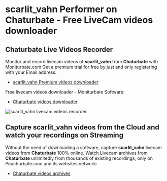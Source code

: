 # scarlit_vahn Performer on Chaturbate - Free LiveCam videos downloader

## Chaturbate Live Videos Recorder

Monitor and record livecam videos of **scarlit_vahn** from **Chaturbate** with Moniturbate.com
Get a premium trial for free by just and only registering with your Email address:
* [scarlit_vahn Premium videos downloader](https://moniturbate.com/request-demo-licence-key.html)

Free livecam videos downloader - Moniturbate Software:
* [Chaturbate videos downloader](https://moniturbate.com/moniturbate-download-software.html)

![scarlit_vahn livecam videos recorder](https://peachurnet.com/templates/moniturbate-software.png)


## Capture scarlit_vahn videos from the Cloud and watch your recordings on Streaming

Without the need of downloading a software, capture **scarlit_vahn** livecam videos from **Chaturbate** 100% online.
Watch Livecam archives from **Chaturbate** unlimitedly from thousands of existing recordings, only on Peachurbate.com and its websites network:
* [Chaturbate videos archives](https://peachurnet.com/)